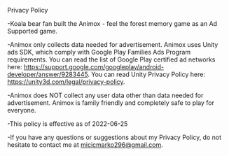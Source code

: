 Privacy Policy

-Koala bear fan built the Animox - feel the forest memory game as an Ad Supported game. 

-Animox only collects data needed for advertisement. Animox uses Unity ads SDK, which comply with Google Play Families Ads Program requirements.
You can read the list of Google Play certified ad networks here: https://support.google.com/googleplay/android-developer/answer/9283445.
You can read Unity Privacy Policy here: https://unity3d.com/legal/privacy-policy.

-Animox does NOT collect any user data other than data needed for advertisement. Animox is family friendly and completely safe to play for everyone.

-This policy is effective as of 2022-06-25

-If you have any questions or suggestions about my Privacy Policy, 
do not hesitate to contact me at micicmarko296@gmail.com.
